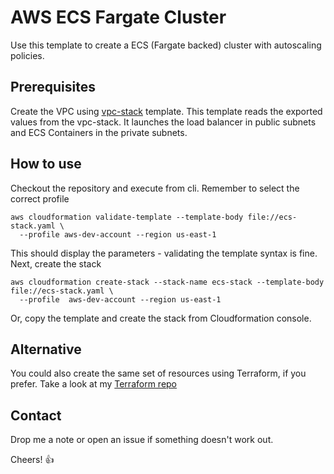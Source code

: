 # AWS ECS Fargate Cluster
Use this template to create a ECS (Fargate backed) cluster with autoscaling policies.

## Prerequisites
Create the VPC using [vpc-stack](../vpc/) template. This template reads the exported values from the vpc-stack. 
It launches the load balancer in public subnets and ECS Containers in the private subnets.

## How to use
Checkout the repository and execute from cli. Remember to select the correct profile
```
aws cloudformation validate-template --template-body file://ecs-stack.yaml \
  --profile aws-dev-account --region us-east-1 
```
This should display the parameters - validating the template syntax is fine. Next, create the stack

```
aws cloudformation create-stack --stack-name ecs-stack --template-body file://ecs-stack.yaml \
  --profile  aws-dev-account --region us-east-1
```
Or, copy the template and create the stack from Cloudformation console.

## Alternative
You could also create the same set of resources using Terraform, if you prefer. Take a look at my [Terraform repo](https://github.com/abiydv/terraform/tree/master/ecs)

## Contact
Drop me a note or open an issue if something doesn't work out.

Cheers! :thumbsup:
